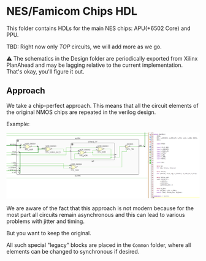 # NES/Famicom Chips HDL

This folder contains HDLs for the main NES chips: APU(+6502 Core) and PPU.

TBD: Right now only _TOP_ circuits, we will add more as we go.

:warning: The schematics in the Design folder are periodically exported from Xilinx PlanAhead and may be lagging relative to the current implementation. That's okay, you'll figure it out.

## Approach

We take a chip-perfect approach. This means that all the circuit elements of the original NMOS chips are repeated in the verilog design.

Example:

![chip-perfect-approach.png](/HDL/Design/chip-perfect-approach.png)

We are aware of the fact that this approach is not modern because for the most part all circuits remain asynchronous and this can lead to various problems with jitter and timing.

But you want to keep the original.

All such special "legacy" blocks are placed in the `Common` folder, where all elements can be changed to synchronous if desired.
